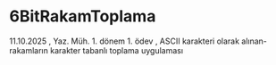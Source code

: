 # 6BitRakamToplama
11.10.2025 , Yaz. Müh. 1. dönem 1. ödev , ASCII karakteri olarak alınan-rakamların karakter tabanlı toplama uygulaması
